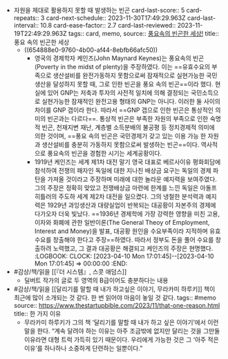 - 자원을 제대로 활용하지 못할 때 발생하는 빈곤
  card-last-score:: 5
  card-repeats:: 3
  card-next-schedule:: 2023-11-30T17:49:29.963Z
  card-last-interval:: 10.8
  card-ease-factor:: 2.7
  card-last-reviewed:: 2023-11-19T22:49:29.963Z
  tags:: card, memo,
  source:: [풍요속의 빈곤한 세상!](http://www.dynews.co.kr/news/articleView.html?idxno=188914)
  title:: 풍요 속의 빈곤한 세상
  * ((654888e0-9760-4b00-af44-8ebfb66afc50))
	- 영국의 경제학자 케인즈(John Maynard Keynes)는 풍요속의 빈곤(Poverty in the midst of plenty)을 주장하였다. 이는 ==유효수요의 부족으로 생산설비를 완전가동하지 못함으로써 잠재적으로 실현가능한 국민생산을 달성하지 못할 때, 그로 인한 빈곤을 풍요 속의 빈곤==이라 했다. 현실에 있어 GNP는 저축과 투자의 사전적 일치에 의해 결정되는 국민소득으로 실현가능한 잠재적인 완전고용 형태의 GNP는 아니다. 이러한 둘 사이의 차이를 GNP 갭이라 한다. 따라서 ==GNP 갭으로 인한 빈곤은 통상적인 의미의 빈곤과는 다르다==. 통상적 빈곤은 부족한 자원의 부족으로 인한 숙명적 빈곤, 천재지변 재난, 계층별 소득분배의 불공평 등 정치경제적 의미에 의한 것이며, ==풍요 속의 빈곤은 국민경제가 갖고 있는 이용 가능 한 자원과 생산설비를 충분히 가동하지 못함으로써 발생하는 빈곤==이다. 역사적으로 풍요속의 빈곤을 경험한 시기는 세계공황이다.
	- 1919년 케인즈는 세계 제1차 대전 말기 영국 대표로 베르사이유 평화회담에 참석하여 전쟁의 패자인 독일에 대한 지나친 배상금 요구는 독일의 경제 파탄을 가져올 것이라고 주장하며 미래에 대한 놀라운 예지력을 보여주였다. 그의 주장은 정확히 맞았고 전쟁배상금 마련에 한계를 느낀 독일은 아돌프 히틀러의 주도하 세계 제2차 대전을 일으켰다. 그의 냉철한 분석력과 예지력은 1929년 과잉생산과 대량실업이 반복되는 대공황이 자본주의 경제에 다가오자 더욱 빛났다. ==1936년 경제학에 가장 강력한 영향을 미친 고용, 이자와 화폐에 관한 일반이론(The General Theoy of Employment, Interest and Money)을 발표, 대공황 원인을 수요부족이라 지적하며 유효수요를 창출해야 한다고 주장==하였다. 따라서 정부도 돈을 풀어 수요를 창출하려 노력했고, 그 결과 대공황은 해결되고 케인즈의 주장은 현명했다.
	  :LOGBOOK:
	  CLOCK: [2023-04-10 Mon 17:01:45]--[2023-04-10 Mon 17:01:45] =>  00:00:00
	  :END:
- #감상/책/읽을 [[『더 시스템』, 스콧 애덤스]]
	- 딜버트 작가의 글로 두 영역의 B급이어도 충분하다는 내용
- #감상/책/읽을 [[달리기를 말할 때 내가 하고싶은 이야기, 무라카미 하루키]] 책이 최근에 많이 소개되는 것 같다. 한 번 읽어야 마음이 놓일 것 같다.
  tags:: #memo
  source:: https://www.thestartupbible.com/2023/11/that-one-reason.html
  title:: 한 가지 이유
	- 무라카미 하루키가 그의 책 ‘달리기를 말할 때 내가 하고 싶은 이야기’에서 이런 말을 한다. “계속 달려야 하는 이유는 아주 조금밖에 없지만 달리는 것을 그만둘 이유라면 대형 트럭 가득히 있기 때문이다. 우리에게 가능한 것은 그 ‘아주 적은 이유’를 하나하나 소중하게 단련하는 일뿐이다.”